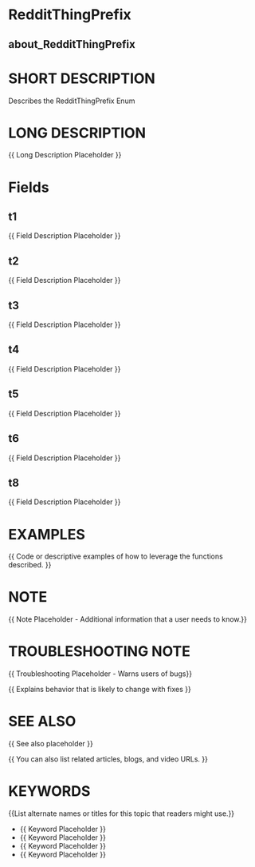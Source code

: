 # RedditThingPrefix
## about_RedditThingPrefix

# SHORT DESCRIPTION
Describes the RedditThingPrefix Enum

# LONG DESCRIPTION
{{ Long Description Placeholder }}


# Fields
## t1
{{ Field Description Placeholder }}

## t2
{{ Field Description Placeholder }}

## t3
{{ Field Description Placeholder }}

## t4
{{ Field Description Placeholder }}

## t5
{{ Field Description Placeholder }}

## t6
{{ Field Description Placeholder }}

## t8
{{ Field Description Placeholder }}


# EXAMPLES
{{ Code or descriptive examples of how to leverage the functions described. }}

# NOTE
{{ Note Placeholder - Additional information that a user needs to know.}}

# TROUBLESHOOTING NOTE
{{ Troubleshooting Placeholder - Warns users of bugs}}

{{ Explains behavior that is likely to change with fixes }}

# SEE ALSO
{{ See also placeholder }}

{{ You can also list related articles, blogs, and video URLs. }}

# KEYWORDS
{{List alternate names or titles for this topic that readers might use.}}

- {{ Keyword Placeholder }}
- {{ Keyword Placeholder }}
- {{ Keyword Placeholder }}
- {{ Keyword Placeholder }}    


